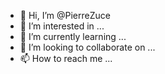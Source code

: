 - 👋 Hi, I’m @PierreZuce
- 👀 I’m interested in ...
- 🌱 I’m currently learning ...
- 💞️ I’m looking to collaborate on ...
- 📫 How to reach me ...

<!---
PierreZuce/PierreZuce is a ✨ special ✨ repository because its `README.md` (this file) appears on your GitHub profile.
You can click the Preview link to take a look at your changes.
--->
